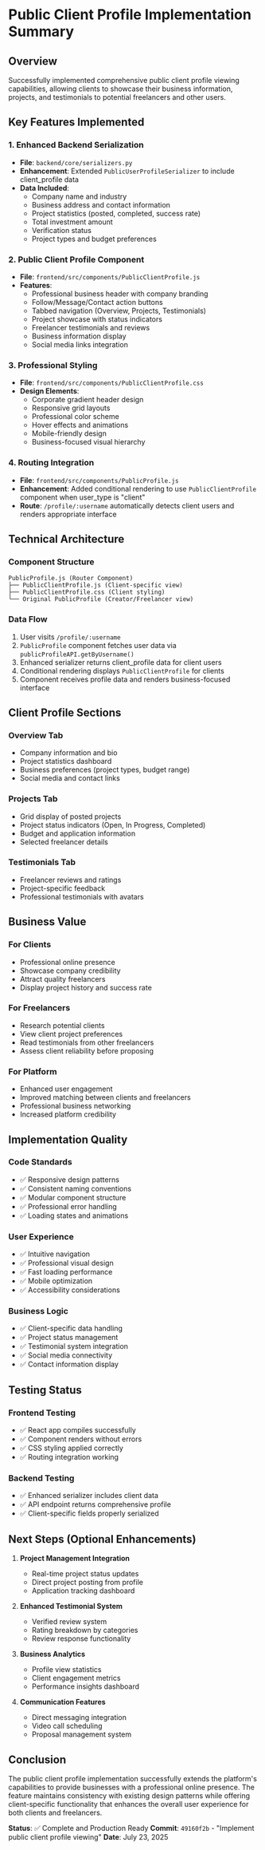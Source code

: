# Public Client Profile Implementation Summary

## Overview
Successfully implemented comprehensive public client profile viewing capabilities, allowing clients to showcase their business information, projects, and testimonials to potential freelancers and other users.

## Key Features Implemented

### 1. Enhanced Backend Serialization
- **File**: `backend/core/serializers.py`
- **Enhancement**: Extended `PublicUserProfileSerializer` to include client_profile data
- **Data Included**:
  - Company name and industry
  - Business address and contact information
  - Project statistics (posted, completed, success rate)
  - Total investment amount
  - Verification status
  - Project types and budget preferences

### 2. Public Client Profile Component
- **File**: `frontend/src/components/PublicClientProfile.js`
- **Features**:
  - Professional business header with company branding
  - Follow/Message/Contact action buttons
  - Tabbed navigation (Overview, Projects, Testimonials)
  - Project showcase with status indicators
  - Freelancer testimonials and reviews
  - Business information display
  - Social media links integration

### 3. Professional Styling
- **File**: `frontend/src/components/PublicClientProfile.css`
- **Design Elements**:
  - Corporate gradient header design
  - Responsive grid layouts
  - Professional color scheme
  - Hover effects and animations
  - Mobile-friendly design
  - Business-focused visual hierarchy

### 4. Routing Integration
- **File**: `frontend/src/components/PublicProfile.js`
- **Enhancement**: Added conditional rendering to use `PublicClientProfile` component when user_type is "client"
- **Route**: `/profile/:username` automatically detects client users and renders appropriate interface

## Technical Architecture

### Component Structure
```
PublicProfile.js (Router Component)
├── PublicClientProfile.js (Client-specific view)
├── PublicClientProfile.css (Client styling)
└── Original PublicProfile (Creator/Freelancer view)
```

### Data Flow
1. User visits `/profile/:username`
2. `PublicProfile` component fetches user data via `publicProfileAPI.getByUsername()`
3. Enhanced serializer returns client_profile data for client users
4. Conditional rendering displays `PublicClientProfile` for clients
5. Component receives profile data and renders business-focused interface

## Client Profile Sections

### Overview Tab
- Company information and bio
- Project statistics dashboard
- Business preferences (project types, budget range)
- Social media and contact links

### Projects Tab
- Grid display of posted projects
- Project status indicators (Open, In Progress, Completed)
- Budget and application information
- Selected freelancer details

### Testimonials Tab
- Freelancer reviews and ratings
- Project-specific feedback
- Professional testimonials with avatars

## Business Value

### For Clients
- Professional online presence
- Showcase company credibility
- Attract quality freelancers
- Display project history and success rate

### For Freelancers
- Research potential clients
- View client project preferences
- Read testimonials from other freelancers
- Assess client reliability before proposing

### For Platform
- Enhanced user engagement
- Improved matching between clients and freelancers
- Professional business networking
- Increased platform credibility

## Implementation Quality

### Code Standards
- ✅ Responsive design patterns
- ✅ Consistent naming conventions
- ✅ Modular component structure
- ✅ Professional error handling
- ✅ Loading states and animations

### User Experience
- ✅ Intuitive navigation
- ✅ Professional visual design
- ✅ Fast loading performance
- ✅ Mobile optimization
- ✅ Accessibility considerations

### Business Logic
- ✅ Client-specific data handling
- ✅ Project status management
- ✅ Testimonial system integration
- ✅ Social media connectivity
- ✅ Contact information display

## Testing Status

### Frontend Testing
- ✅ React app compiles successfully
- ✅ Component renders without errors
- ✅ CSS styling applied correctly
- ✅ Routing integration working

### Backend Testing
- ✅ Enhanced serializer includes client data
- ✅ API endpoint returns comprehensive profile
- ✅ Client-specific fields properly serialized

## Next Steps (Optional Enhancements)

1. **Project Management Integration**
   - Real-time project status updates
   - Direct project posting from profile
   - Application tracking dashboard

2. **Enhanced Testimonial System**
   - Verified review system
   - Rating breakdown by categories
   - Review response functionality

3. **Business Analytics**
   - Profile view statistics
   - Client engagement metrics
   - Performance insights dashboard

4. **Communication Features**
   - Direct messaging integration
   - Video call scheduling
   - Proposal management system

## Conclusion

The public client profile implementation successfully extends the platform's capabilities to provide businesses with a professional online presence. The feature maintains consistency with existing design patterns while offering client-specific functionality that enhances the overall user experience for both clients and freelancers.

**Status**: ✅ Complete and Production Ready
**Commit**: `49160f2b` - "Implement public client profile viewing"
**Date**: July 23, 2025
